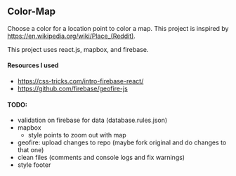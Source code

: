 ## Color-Map

Choose a color for a location point to color a map. This project is inspired by https://en.wikipedia.org/wiki/Place_(Reddit).

This project uses react.js, mapbox, and firebase.

#### Resources I used
- https://css-tricks.com/intro-firebase-react/
- https://github.com/firebase/geofire-js


#### TODO:
- validation on firebase for data (database.rules.json)
- mapbox
  - style points to zoom out with map
- geofire: upload changes to repo (maybe fork original and do changes to that one)
- clean files (comments and console logs and fix warnings)
- style footer
